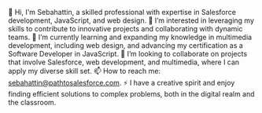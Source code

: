 
👋 Hi, I'm Sebahattin, a skilled professional with expertise in Salesforce development, JavaScript, and web design.
👀 I’m interested in leveraging my skills to contribute to innovative projects and collaborating with dynamic teams.
🌱 I’m currently learning and expanding my knowledge in multimedia development, including web design, and advancing my certification as a Software Developer in JavaScript.
💞️ I’m looking to collaborate on projects that involve Salesforce, web development, and multimedia, where I can apply my diverse skill set.
📫 How to reach me: sebahattin@pathtosalesforce.com.
⚡ I have a creative spirit and enjoy finding efficient solutions to complex problems, both in the digital realm and the classroom.

